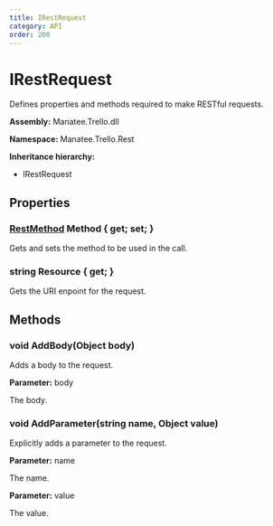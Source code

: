 ```yaml
---
title: IRestRequest
category: API
order: 200
---
```


# IRestRequest

Defines properties and methods required to make RESTful requests.

**Assembly:** Manatee.Trello.dll

**Namespace:** Manatee.Trello.Rest

**Inheritance hierarchy:**

- IRestRequest

## Properties

### [RestMethod](RestMethod#restmethod) Method { get; set; }

Gets and sets the method to be used in the call.

### string Resource { get; }

Gets the URI enpoint for the request.

## Methods

### void AddBody(Object body)

Adds a body to the request.

**Parameter:** body

The body.

### void AddParameter(string name, Object value)

Explicitly adds a parameter to the request.

**Parameter:** name

The name.

**Parameter:** value

The value.

